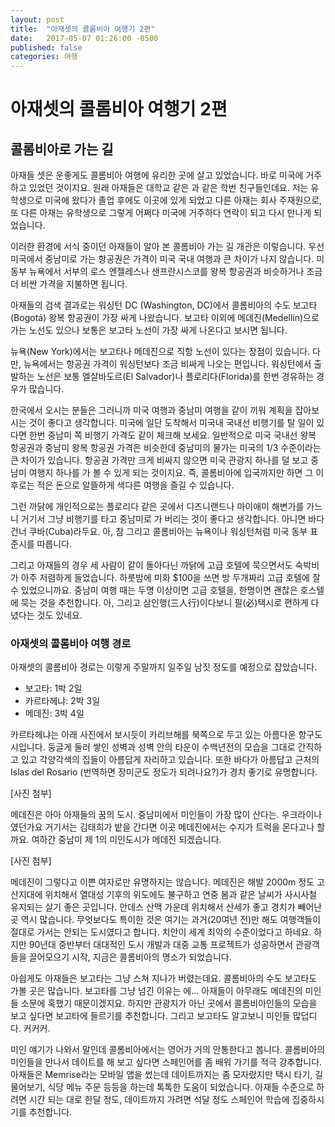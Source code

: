 ```yaml
---
layout: post
title:  "아재셋의 콜롬비아 여행기 2편"
date:   2017-05-07 01:26:00 -0500
published: false
categories: 여행
---
```


# 아재셋의 콜롬비아 여행기 2편

## 콜롬비아로 가는 길

아재들 셋은 운좋게도 콜롬비아 여행에 유리한 곳에 살고 있었습니다. 바로 미국에
거주하고 있었던 것이지요. 원래 아재들은 대학교 같은 과 같은 학번 친구들인데요.
저는 유학생으로 미국에 왔다가 졸업 후에도 이곳에 있게 되었고 다른 아재는 회사
주재원으로, 또 다른 아재는 유학생으로 그렇게 어쩌다 미국에 거주하다 연락이
되고 다시 만나게 되었습니다.

이러한 환경에 서식 중이던 아재들이 알아 본 콜롬비아 가는 길 개관은 이렇습니다.
우선 미국에서 중남미로 가는 항공권은 가격이 미국 국내 여행과 큰 차이가 나지
않습니다. 미 동부 뉴욕에서 서부의 로스 엔젤레스나 샌프란시스코를 왕복 항공권과
비슷하거나 조금 더 비싼 가격을 지불하면 됩니다. 

아재들의 검색 결과로는 워싱턴 DC (Washington, DC)에서 콜롬비아의 수도
보고타(Bogotá) 왕복 항공권이 가장 싸게 나왔습니다. 보고타 이외에
메데진(Medellín)으로 가는 노선도 있으나 보통은 보고타 노선이 가장 싸게
나온다고 보시면 됩니다. 

뉴욕(New York)에서는 보고타나 메데진으로 직항 노선이 있다는 장점이 있습니다.
다만, 뉴욕에서는 항공권 가격이 워싱턴보다 조금 비싸게 나오는 편입니다.
워싱턴에서 출발하는 노선은 보통 엘살바도르(El Salvador)나 플로리다(Florida)를
한번 경유하는 경우가 많습니다.

한국에서 오시는 분들은 그러니까 미국 여행과 중남미 여행을 같이 끼워 계획을
잡아보시는 것이 좋다고 생각합니다. 미국에 일단 도착해서 미국내 국내선 비행기를
탈 일이 있다면 한번 중남미 쪽 비행기 가격도 같이 체크해 보세요. 일반적으로
미국 국내선 왕복 항공권과 중남미 왕복 항공권 가격은 비슷한데 중남미의 물가는
미국의 1/3 수준이라는 큰 차이가 있습니다. 항공권 가격만 크게 비싸지 않으면
미국 관광지 하나를 덜 보고 중남미 여행지 하나를 가 볼 수 있게 되는 것이지요.
즉, 콜롬비아에 입국까지만 하면 그 이후로는 적은 돈으로 알뜰하게 색다른 여행을
즐길 수 있습니다.

그런 까닭에 개인적으로는 플로리다 같은 곳에서 디즈니랜드나 마이애미 해변가를
가느니 거기서 그냥 비행기를 타고 중남미로 가 버리는 것이 좋다고 생각합니다.
아니면 바다건너 쿠바(Cuba)라두요. 아, 참 그리고 콜롬비아는 뉴욕이나 워싱턴처럼
미국 동부 표준시를 따릅니다. 

그리고 아재들의 경우 세 사람이 같이 돌아다닌 까닭에 고급 호텔에 묵으면서도
숙박비가 아주 저렴하게 들었습니다. 하룻밤에 미화 $100을 쓰면 방 두개짜리 고급
호텔에 잘 수 있었으니까요. 중남미 여행 때는 두명 이상이면 고급 호텔을, 한명이면
괜찮은 호스텔에 묵는 것을 추천합니다. 아, 그리고 삼인행(三人行)이다보니
필(必)택시로 편하게 다녔다는 것도 있네요.

### 아재셋의 콜롬비아 여행 경로

아재셋의 콜롬비아 경로는 이렇게 주말까지 일주일 남짓 정도를 예정으로 잡았습니다.

  * 보고타: 1박 2일
  * 카르타헤냐: 2박 3일
  * 메데진: 3박 4일

카르타헤냐는 아래 사진에서 보시듯이 카리브해를 북쪽으로 두고 있는 아름다운
항구도시입니다. 둥글게 둘러 쌓인 성벽과 성벽 안의 타운이 수백년전의 모습을
그대로 간직하고 있고 각양각색의 집들이 아름답게 자리하고 있습니다. 또한
바다가 아름답고 근처의 Islas del Rosario (번역하면 장미군도 정도가 되려나요?)가
경치 좋기로 유명합니다.

[사진 첨부]

메데진은 아아 아재들의 꿈의 도시. 중남미에서 미인들이 가장 많이 산다는.
우크라이나였던가요 거기서는 김태희가 밭을 간다면 이곳 메데진에서는 수지가
트럭을 몬다고나 할까요. 여하간 중남미 제 1의 미인도시가 메데진 되겠습니다.

[사진 첨부]

메데진이 그렇다고 이쁜 여자로만 유명하지는 않습니다. 메데진은 해발 2000m 정도
고산지대에 위치해서 열대성 기후의 위도에도 불구하고 연중 봄과 같은 날씨가
사시사철 유지되는 살기 좋은 곳입니다. 안데스 산맥 가운데 위치해서 산세가 좋고
경치가 빼어난 곳 역시 많습니다. 무엇보다도 특이한 것은 여기는 과거(20여년
전)만 해도 여행객들이 절대로 가서는 안되는 도시였다고 합니다. 치안이 세계
최악의 수준이었다고 하네요. 하지만 90년대 중반부터 대대적인 도시 개발과 대중
교통 프로젝트가 성공하면서 관광객들을 끌어모으기 시작, 지금은 콜롬비아의
명소가 되었습니다.

아쉽게도 아재들은 보고타는 그냥 스쳐 지나가 버렸는데요. 콜롬비아의 수도
보고타도 가볼 곳은 많습니다. 보고타를 그냥 넘긴 이유는 에... 아재들이 아무래도
메데진의 미인들 소문에 혹했기 때문이겠지요. 하지만 관광지가 아닌 곳에서
콜롬비아인들의 모습을 보고 싶다면 보고타에 들르기를 추천합니다. 그리고
보고타도 알고보니 미인들 많덥디다. 커커커.
 
미인 얘기가 나와서 말인데 콜롬비아에서는 영어가 거의 안통한다고 봅니다.
콜롬비아의 미인들을 만나서 데이트를 해 보고 싶다면 스페인어를 좀 배워 가기를
적극 강추합니다. 아재들은 Memrise라는 모바일 앱을 썼는데 데이트까지는 좀
모자랐지만 택시 타기, 길 물어보기, 식당 메뉴 주문 등등을 하는데 톡톡한 도움이
되었습니다. 아재들 수준으로 하려면 시간 되는 대로 한달 정도, 데이트까지 가려면
석달 정도 스페인어 학습에 집중하시기를 추천합니다. 


